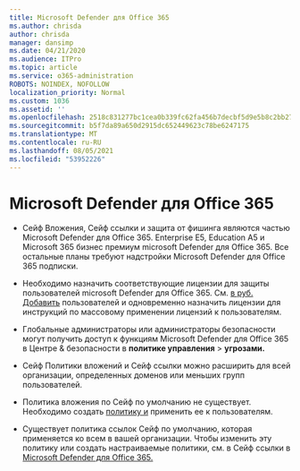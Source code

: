 ```yaml
---
title: Microsoft Defender для Office 365
ms.author: chrisda
author: chrisda
manager: dansimp
ms.date: 04/21/2020
ms.audience: ITPro
ms.topic: article
ms.service: o365-administration
ROBOTS: NOINDEX, NOFOLLOW
localization_priority: Normal
ms.custom: 1036
ms.assetid: ''
ms.openlocfilehash: 2518c831277bc1cea0b339fc62fa456b7decbf5d9e5b8c2bb2733fe47c969a81
ms.sourcegitcommit: b5f7da89a650d2915dc652449623c78be6247175
ms.translationtype: MT
ms.contentlocale: ru-RU
ms.lasthandoff: 08/05/2021
ms.locfileid: "53952226"
---
```

# <a name="microsoft-defender-for-office-365"></a>Microsoft Defender для Office 365

- Сейф Вложения, Сейф ссылки и защита от фишинга являются частью Microsoft Defender для Office 365. Enterprise E5, Education A5 и Microsoft 365 бизнес премиум microsoft Defender для Office 365. Все остальные планы требуют надстройки Microsoft Defender для Office 365 подписки.

- Необходимо назначить соответствующие лицензии для защиты пользователей microsoft Defender для Office 365. См. [в руб. Добавить](/microsoft-365/admin/add-users/add-users) пользователей и одновременно назначить лицензии для инструкций по массовому применении лицензий к пользователям.

- Глобальные администраторы или администраторы безопасности могут получить доступ к функциям Microsoft Defender для Office 365 в Центре & безопасности в **политике управления** \> **угрозами.**

- Сейф Политики вложений и Сейф ссылки можно расширить для всей организации, определенных доменов или меньших групп пользователей.

- Политика вложения по Сейф по умолчанию не существует. Необходимо создать [политику и](/microsoft-365/security/office-365-security/set-up-atp-safe-attachments-policies) применить ее к пользователям.

- Существует политика ссылок Сейф по умолчанию, которая применяется ко всем в вашей организации. Чтобы изменить эту политику или создать настраиваемые политики, см. в Сейф ссылки в [Microsoft Defender для Office 365.](/microsoft-365/security/office-365-security/set-up-atp-safe-links-policies)
